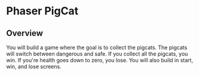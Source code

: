 # Phaser PigCat

## Overview 

You will build a game where the goal is to collect the pigcats. The pigcats will switch between dangerous and safe. If you collect all the pigcats, you win. If you're health goes down to zero, you lose. You will also build in start, win, and lose screens. 

